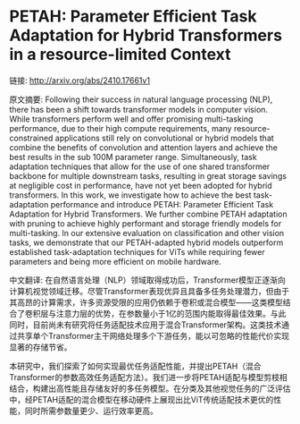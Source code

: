 # PETAH: Parameter Efficient Task Adaptation for Hybrid Transformers in a resource-limited Context

链接: http://arxiv.org/abs/2410.17661v1

原文摘要:
Following their success in natural language processing (NLP), there has been
a shift towards transformer models in computer vision. While transformers
perform well and offer promising multi-tasking performance, due to their high
compute requirements, many resource-constrained applications still rely on
convolutional or hybrid models that combine the benefits of convolution and
attention layers and achieve the best results in the sub 100M parameter range.
Simultaneously, task adaptation techniques that allow for the use of one shared
transformer backbone for multiple downstream tasks, resulting in great storage
savings at negligible cost in performance, have not yet been adopted for hybrid
transformers. In this work, we investigate how to achieve the best
task-adaptation performance and introduce PETAH: Parameter Efficient Task
Adaptation for Hybrid Transformers. We further combine PETAH adaptation with
pruning to achieve highly performant and storage friendly models for
multi-tasking. In our extensive evaluation on classification and other vision
tasks, we demonstrate that our PETAH-adapted hybrid models outperform
established task-adaptation techniques for ViTs while requiring fewer
parameters and being more efficient on mobile hardware.

中文翻译:
在自然语言处理（NLP）领域取得成功后，Transformer模型正逐渐向计算机视觉领域迁移。尽管Transformer表现优异且具备多任务处理潜力，但由于其高昂的计算需求，许多资源受限的应用仍依赖于卷积或混合模型——这类模型结合了卷积层与注意力层的优势，在参数量小于1亿的范围内能取得最佳效果。与此同时，目前尚未有研究将任务适配技术应用于混合Transformer架构。这类技术通过共享单个Transformer主干网络处理多个下游任务，能以可忽略的性能代价实现显著的存储节省。

本研究中，我们探索了如何实现最优任务适配性能，并提出PETAH（混合Transformer的参数高效任务适配方法）。我们进一步将PETAH适配与模型剪枝相结合，构建出高性能且存储友好的多任务模型。在分类及其他视觉任务的广泛评估中，经PETAH适配的混合模型在移动硬件上展现出比ViT传统适配技术更优的性能，同时所需参数量更少、运行效率更高。
